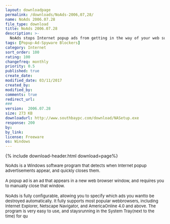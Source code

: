 ```yaml
---
layout: downloadpage
permalink: /downloads/NoAds-2006,07,28/
name: NoAds 2006.07.28
file_type: download
title: NoAds 2006.07.28
description: >-
  NoAds stops Internet popup ads from getting in the way of your web surfing
tags: [Popup-Ad-Spyware Blockers]
category: Internet
sort_order: 100
rating: 100
changefreq: monthly
priority: 0.5
published: true
create_date: 
modified_date: 03/11/2017
created_by: 
modified_by: 
comments: true
redirect_url: 
### 
version:  2006.07.28
size: 273 KB
downloadurl: http://www.southbaypc.com/download/NASetup.exe
response: 200
by: 
by_link: 
license: Freeware
os: Windows
---
```


{% include download-header.html download=page%}

<p style="fix-download-text !important">
<p><font size="2"><p>NoAds is a Windows software program that detects when Internet popup advertisements appear, and quickly closes them. <br />
<br />
A popup ad is an ad that appears in a new web browser window, and requires you to manually close that window.<br />
<br />
NoAds is fully configurable, allowing you to specify which ads you wantto be destroyed automatically. It fully supports most popular webbrowsers, including Internet Explorer, Netscape Navigator, and AmericaOnline 4.0 and above. The program is very easy to use, and staysrunning in the System Tray(next to the time) for qu</p></p></p>
